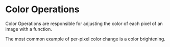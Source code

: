 # Color Operations

Color Operations are responsible for adjusting the color of each pixel
of an image with a function.

The most common example of per-pixel color change is a color
brightening.

